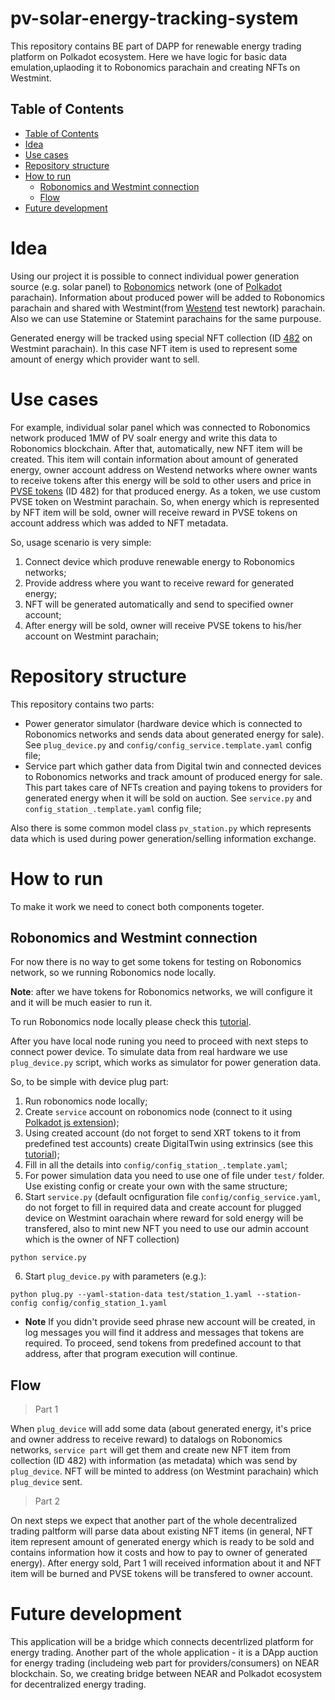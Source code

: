 # pv-solar-energy-tracking-system

This repository contains BE part of DAPP for renewable energy trading platform on Polkadot ecosystem. Here we have logic for basic data emulation,uplaoding it to Robonomics parachain and creating NFTs on Westmint.

## Table of Contents

- [Table of Contents](#table-of-contents)
- [Idea](#idea)
- [Use cases](#use-cases)
- [Repository structure](#repository-structure)
- [How to run](#how-to-run)
   - [Robonomics and Westmint connection](#robonomics-and-westmint-connection)
   - [Flow](#flow)
- [Future development](#future-development)

# Idea

Using our project it is possible to connect individual power generation source (e.g. solar panel) to [Robonomics](https://robonomics.network/) network (one of [Polkadot](https://polkadot.network/) parachain). Information about produced power will be added to Robonomics parachain and shared with Westmint(from [Westend](https://polkadot.network/blog/westend-introducing-a-new-testnet-for-polkadot-and-kusama/) test newtork) parachain. Also we can use Statemine or Statemint parachains for the same purpouse.

Generated energy will be tracked using special NFT collection (ID [482](https://polkadot.js.org/apps/?rpc=wss%3A%2F%2Fwestmint-rpc.dwellir.com#/nfts) on Westmint parachain). In this case NFT item is used to represent some amount of energy which provider want to sell.

# Use cases

For example, individual solar panel which was connected to Robonomics network produced 1MW of PV soalr energy and write this data to Robonomics blockchain. After that, automatically, new NFT item will be created. This item will contain information about amount of generated energy, owner account address on Westend networks where owner wants to receive tokens after this energy will be sold to other users and price in [PVSE tokens](https://polkadot.js.org/apps/?rpc=wss%3A%2F%2Fwestmint-rpc.dwellir.com#/assets) (ID 482) for that produced energy.
As a token, we use custom PVSE token on Westmint parachain. So, when energy which is represented by NFT item will be sold, owner will receive reward in PVSE tokens on account address which was added to NFT metadata.

So, usage scenario is very simple:
1. Connect device which produve renewable energy to Robonomics networks;
2. Provide address where you want to receive reward for generated energy;
3. NFT will be generated automatically and send to specified owner account;
4. After energy will be sold, owner will receive PVSE tokens to his/her account on Westmint parachain;

# Repository structure

This repository contains two parts:

* Power generator simulator (hardware device which is connected to Robonomics networks and sends data about generated energy for sale). See `plug_device.py` and `config/config_service.template.yaml` config file;
* Service part which gather data from Digital twin and connected devices to Robonomics networks and track amount of produced energy for sale. This part takes care of NFTs creation and paying tokens to providers for generated energy when it will be sold on auction. See  `service.py` and `config_station_.template.yaml` config file;

Also there is some common model class `pv_station.py` which represents data which is used during power generation/selling information exchange.

# How to run

To make it work we need to conect both components togeter.

## Robonomics and Westmint connection

For now there is no way to get some tokens for testing on Robonomics network, so we running Robonomics node locally.

**Note**: after we have tokens for Robonomics networks, we will configure it and it will be much easier to run it.

To run Robonomics node locally please check this [tutorial](https://wiki.robonomics.network/docs/en/run-dev-node/).

After you have local node runing you need to proceed with next steps to connect power device. To simulate data from real hardware we use `plug_device.py` script, which works as simulator for power generation data.

So, to be simple with device plug part:
1. Run robonomics node locally;
2. Create `service` account on robonomics node (connect to it using [Polkadot js extension](https://polkadot.js.org/apps));
3. Using created account (do not forget to send XRT tokens to it from predefined test accounts) create DigitalTwin using extrinsics (see this [tutorial](https://wiki.robonomics.network/docs/en/digital-twins/));
3. Fill in all the details into `config/config_station_.template.yaml`;
4. For power simulation data you need to use one of file under `test/` folder. Use existing config or create your own with the same structure;
5. Start `service.py` (default ocnfiguration file `config/config_service.yaml`, do not forget to fill in required data and create account for plugged device on Westmint oarachain where reward for sold energy will be transfered, also to mint new NFT you need to use our admin account which is the owner of NFT collection)
```
python service.py
```
6. Start `plug_device.py` with parameters (e.g.):
```
python plug.py --yaml-station-data test/station_1.yaml --station-config config/config_station_1.yaml
```
- **Note** If you didn't provide seed phrase new account will be created, in log messages you will find it address and messages that tokens are required. To proceed, send tokens from predefined account to that address, after that program execution will continue.

## Flow

> Part 1

When `plug_device` will add some data (about generated energy, it's price and owner address to receive reward) to datalogs on Robonomics networks, `service part` will get them and create new NFT item from collection (ID 482) with information (as metadata) which was send by `plug_device`. NFT will be minted to address (on Westmint parachain) which `plug_device` sent.

> Part 2

On next steps we expect that another part of the whole decentralized trading paltform will parse data about existing NFT items (in general, NFT item represent amount of generated energy which is ready to be sold and contains information how it costs and how to pay to owner of generated energy). After energy sold,  Part 1 will received information about it and NFT item will be burned and PVSE tokens will be transfered to owner account.

# Future development

This application will be a bridge which connects decentrlized platform for energy trading. Another part of the whole application - it is a DApp auction for energy trading (includeing web part for providers/consumers) on NEAR blockchain. So, we creating bridge between NEAR and Polkadot ecosystem for decentralized energy trading.
